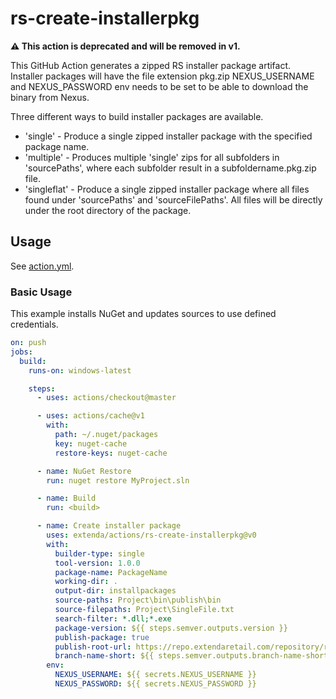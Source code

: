 # rs-create-installerpkg

**:warning: This action is deprecated and will be removed in v1.**

This GitHub Action generates a zipped RS installer package artifact. Installer packages will have the file extension pkg.zip
NEXUS_USERNAME and NEXUS_PASSWORD env needs to be set to be able to download the binary from Nexus.

Three different ways to build installer packages are available.

  * 'single' - Produce a single zipped installer package with the specified package name.
  * 'multiple' - Produces multiple 'single' zips for all subfolders in 'sourcePaths', where each subfolder result in a subfoldername.pkg.zip file.
  * 'singleflat' - Produce a single zipped installer package where all files found under 'sourcePaths' and 'sourceFilePaths'. All files will be directly under the root directory of the package.

## Usage

See [action.yml](action.yml).

### Basic Usage

This example installs NuGet and updates sources to use defined credentials.

```yaml
on: push
jobs:
  build:
    runs-on: windows-latest

    steps:
      - uses: actions/checkout@master

      - uses: actions/cache@v1
        with:
          path: ~/.nuget/packages
          key: nuget-cache
          restore-keys: nuget-cache

      - name: NuGet Restore
        run: nuget restore MyProject.sln

      - name: Build
        run: <build>

      - name: Create installer package
        uses: extenda/actions/rs-create-installerpkg@v0
        with:
          builder-type: single
          tool-version: 1.0.0
          package-name: PackageName
          working-dir: .
          output-dir: installpackages
          source-paths: Project\bin\publish\bin
          source-filepaths: Project\SingleFile.txt
          search-filter: *.dll;*.exe
          package-version: ${{ steps.semver.outputs.version }}
          publish-package: true
          publish-root-url: https://repo.extendaretail.com/repository/raw-hosted/RS/
          branch-name-short: ${{ steps.semver.outputs.branch-name-short }}
        env:
          NEXUS_USERNAME: ${{ secrets.NEXUS_USERNAME }}
          NEXUS_PASSWORD: ${{ secrets.NEXUS_PASSWORD }}
```

